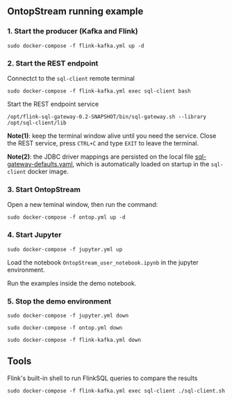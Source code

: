 ## OntopStream running example

### 1. Start the producer (Kafka and Flink)

```
sudo docker-compose -f flink-kafka.yml up -d
```

### 2. Start the REST endpoint

Connectct to the `sql-client` remote terminal

```
sudo docker-compose -f flink-kafka.yml exec sql-client bash
```

Start the REST endpoint service

```
/opt/flink-sql-gateway-0.2-SNAPSHOT/bin/sql-gateway.sh --library /opt/sql-client/lib
```

__Note(1)__: keep the terminal window alive until you need the service. Close the REST service, press `CTRL+C` and type `EXIT` to leave the terminal.

__Note(2)__: the JDBC driver mappings are persisted on the local file [sql-gateway-defaults.yaml](./flink/flink-sql-gateway-0.2-SNAPSHOT/conf/sql-gateway-defaults.yaml), which is automatically loaded on startup in the `sql-client` docker image.

### 3. Start OntopStream

Open a new teminal window, then run the command:

```
sudo docker-compose -f ontop.yml up -d
```

### 4. Start Jupyter

```
sudo docker-compose -f jupyter.yml up
```

Load the notebook `OntopStream_user_notebook.ipynb` in the jupyter environment.

Run the examples inside the demo notebook.

### 5. Stop the demo environment

```
sudo docker-compose -f jupyter.yml down

sudo docker-compose -f ontop.yml down

sudo docker-compose -f flink-kafka.yml down
```

## Tools

Flink's built-in shell to run FlinkSQL queries to compare the results

```
sudo docker-compose -f flink-kafka.yml exec sql-client ./sql-client.sh
```
